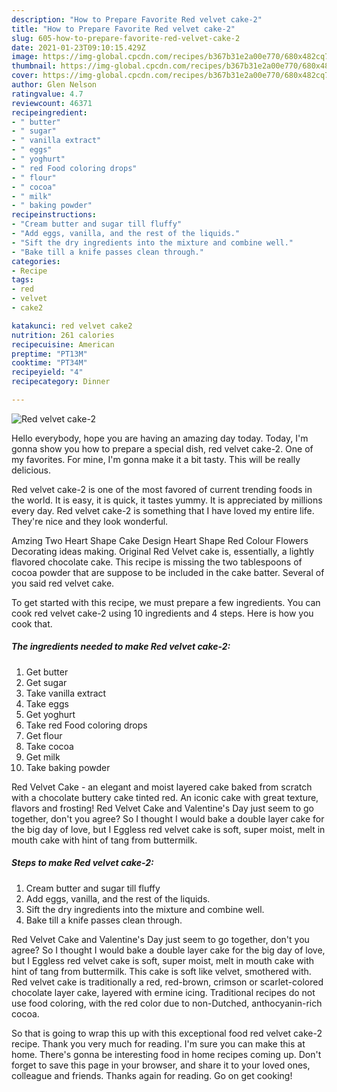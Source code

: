 ```yaml
---
description: "How to Prepare Favorite Red velvet cake-2"
title: "How to Prepare Favorite Red velvet cake-2"
slug: 605-how-to-prepare-favorite-red-velvet-cake-2
date: 2021-01-23T09:10:15.429Z
image: https://img-global.cpcdn.com/recipes/b367b31e2a00e770/680x482cq70/red-velvet-cake-2-recipe-main-photo.jpg
thumbnail: https://img-global.cpcdn.com/recipes/b367b31e2a00e770/680x482cq70/red-velvet-cake-2-recipe-main-photo.jpg
cover: https://img-global.cpcdn.com/recipes/b367b31e2a00e770/680x482cq70/red-velvet-cake-2-recipe-main-photo.jpg
author: Glen Nelson
ratingvalue: 4.7
reviewcount: 46371
recipeingredient:
- " butter"
- " sugar"
- " vanilla extract"
- " eggs"
- " yoghurt"
- " red Food coloring drops"
- " flour"
- " cocoa"
- " milk"
- " baking powder"
recipeinstructions:
- "Cream butter and sugar till fluffy"
- "Add eggs, vanilla, and the rest of the liquids."
- "Sift the dry ingredients into the mixture and combine well."
- "Bake till a knife passes clean through."
categories:
- Recipe
tags:
- red
- velvet
- cake2

katakunci: red velvet cake2 
nutrition: 261 calories
recipecuisine: American
preptime: "PT13M"
cooktime: "PT34M"
recipeyield: "4"
recipecategory: Dinner

---
```



![Red velvet cake-2](https://img-global.cpcdn.com/recipes/b367b31e2a00e770/680x482cq70/red-velvet-cake-2-recipe-main-photo.jpg)

Hello everybody, hope you are having an amazing day today. Today, I'm gonna show you how to prepare a special dish, red velvet cake-2. One of my favorites. For mine, I'm gonna make it a bit tasty. This will be really delicious.

Red velvet cake-2 is one of the most favored of current trending foods in the world. It is easy, it is quick, it tastes yummy. It is appreciated by millions every day. Red velvet cake-2 is something that I have loved my entire life. They're nice and they look wonderful.

Amzing Two Heart Shape Cake Design Heart Shape Red Colour Flowers Decorating ideas making. Original Red Velvet cake is, essentially, a lightly flavored chocolate cake. This recipe is missing the two tablespoons of cocoa powder that are suppose to be included in the cake batter. Several of you said red velvet cake.


To get started with this recipe, we must prepare a few ingredients. You can cook red velvet cake-2 using 10 ingredients and 4 steps. Here is how you cook that.

<!--inarticleads1-->

##### The ingredients needed to make Red velvet cake-2:

1. Get  butter
1. Get  sugar
1. Take  vanilla extract
1. Take  eggs
1. Get  yoghurt
1. Take  red Food coloring drops
1. Get  flour
1. Take  cocoa
1. Get  milk
1. Take  baking powder


Red Velvet Cake - an elegant and moist layered cake baked from scratch with a chocolate buttery cake tinted red. An iconic cake with great texture, flavors and frosting! Red Velvet Cake and Valentine&#39;s Day just seem to go together, don&#39;t you agree? So I thought I would bake a double layer cake for the big day of love, but I Eggless red velvet cake is soft, super moist, melt in mouth cake with hint of tang from buttermilk. 

<!--inarticleads2-->

##### Steps to make Red velvet cake-2:

1. Cream butter and sugar till fluffy
1. Add eggs, vanilla, and the rest of the liquids.
1. Sift the dry ingredients into the mixture and combine well.
1. Bake till a knife passes clean through.


Red Velvet Cake and Valentine&#39;s Day just seem to go together, don&#39;t you agree? So I thought I would bake a double layer cake for the big day of love, but I Eggless red velvet cake is soft, super moist, melt in mouth cake with hint of tang from buttermilk. This cake is soft like velvet, smothered with. Red velvet cake is traditionally a red, red-brown, crimson or scarlet-colored chocolate layer cake, layered with ermine icing. Traditional recipes do not use food coloring, with the red color due to non-Dutched, anthocyanin-rich cocoa. 

So that is going to wrap this up with this exceptional food red velvet cake-2 recipe. Thank you very much for reading. I'm sure you can make this at home. There's gonna be interesting food in home recipes coming up. Don't forget to save this page in your browser, and share it to your loved ones, colleague and friends. Thanks again for reading. Go on get cooking!
